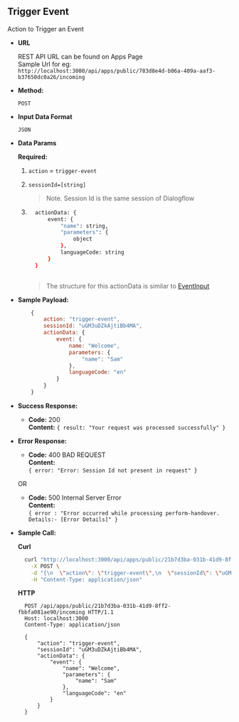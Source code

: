 **Trigger Event**
----
  Action to Trigger an Event

* **URL**

    REST API URL can be found on Apps Page <br />
    Sample Url for eg: <br /> `http://localhost:3000/api/apps/public/783d8e4d-b06a-409a-aaf3-b37650dc0a26/incoming`

* **Method:**

  `POST`
  
*  **Input Data Format**

    `JSON`

* **Data Params**

  **Required:**
 
   1. `action` = `trigger-event`  <br/>
 
   2. `sessionId=[string]`
      > Note. Session Id is the same session of Dialogflow

   3. ```bash
        actionData: {
            event: {
                "name": string,
                "parameters": {
                    object
                },
                languageCode: string
            }
        }
   
        ```
      > The structure for this actionData is similar to [EventInput](https://cloud.google.com/dialogflow/docs/reference/rest/v2/QueryInput#eventinput)


* **Sample Payload:**

    ```javascript
        {
            action: "trigger-event",
            sessionId: "uGM3uDZkAjtiBb4MA",
            actionData: {
                event: {
                    name: "Welcome",
                    parameters: {
                        "name": "Sam"
                    },
                    languageCode: "en"
                }
            }
        }
    ```


* **Success Response:**

  * **Code:** 200 <br />
    **Content:** `{ result: "Your request was processed successfully" }`
 
* **Error Response:**

  * **Code:** 400 BAD REQUEST <br />
    **Content:** <br/>
    `{
        error: "Error: Session Id not present in request"
    }`

  OR

  * **Code:** 500 Internal Server Error <br />
    **Content:** <br />
    `{ error : "Error occurred while processing perform-handover. Details:- [Error Details]" }`

* **Sample Call:**

    **Curl**
    ```bash
      curl "http://localhost:3000/api/apps/public/21b7d3ba-031b-41d9-8ff2-fbbfa081ae90/incoming" \
        -X POST \
        -d "{\n  \"action\": \"trigger-event\",\n  \"sessionId\": \"uGM3uDZkAjtiBb4MA\",\n  \"actionData\": {\n    \"event\": {\n      \"name\": \"Welcome\",\n      \"parameters\": {\n        \"name\": \"Sam\"\n      },\n      \"languageCode\": \"en\"\n    }\n  }\n}" \
        -H "Content-Type: application/json" 
    ```
    **HTTP**

  ```HTTP
    POST /api/apps/public/21b7d3ba-031b-41d9-8ff2-fbbfa081ae90/incoming HTTP/1.1
    Host: localhost:3000
    Content-Type: application/json

    {
        "action": "trigger-event",
        "sessionId": "uGM3uDZkAjtiBb4MA",
        "actionData": {
            "event": {
                "name": "Welcome",
                "parameters": {
                    "name": "Sam"
                },
                "languageCode": "en"
            }
        }
    }
  ```
